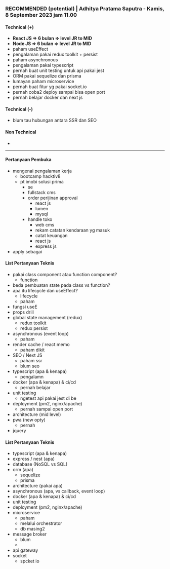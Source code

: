 ### **RECOMMENDED (potential)** | Adhitya Pratama Saputra - Kamis, 8 September 2023 jam 11.00

#### Technical (+) 

- **React JS => 6 bulan => level JR to MID**  
- **Node JS => 6 bulan => level JR to MID**  
- paham useEffect
- pengalaman pakai redux toolkit + persist
- paham asynchronous
- pengalaman pakai typescript
- pernah buat unit testing untuk api pakai jest
- ORM pakai sequelize dan prisma
- lumayan paham microservice
- pernah buat fitur yg pakai socket.io
- pernah coba2 deploy sampai bisa open port
- pernah belajar docker dan next js

#### Technical (-)  

- blum tau hubungan antara SSR dan SEO

#### Non Technical  

- 

---

#### Pertanyaan Pembuka

- mengenai pengalaman kerja  
	- bootcamp hacktiv8
	- pt imobi solusi prima
		- se
		- fullstack cms
		- order perijinan approval
			- react js
			- lumen
			- mysql
		- handle toko
			- web cms
			- rekam catatan kendaraan yg masuk
			- catat keuangan
			- react js
			- express js
- apply sebagai


#### List Pertanyaan Teknis

- pakai class component atau function component?
	- function
- beda pembuatan state pada class vs function?  
- apa itu lifecycle dan useEffect?
	- lifecycle
	- paham
- fungsi useE 
- props drill  
- global state management (redux)  
	- redux toolkit
	- redux persist
- asynchronous (event loop)  
	- paham
- render cache / react memo  
	- paham dikit
- SEO / Next JS  
	- paham ssr
	- blum seo
- typescript (apa & kenapa)  
	- pengalamn
- docker (apa & kenapa) & ci/cd  
	- pernah belajar
- unit testing  
	- ngetest api pakai jest di be
- deployment (pm2, nginx/apache)
	- pernah sampai open port  
- architecture (mid level)  
- pwa (new opty)
	- pernah
- jquery


#### List Pertanyaan Teknis

- typescript (apa & kenapa)
- express / nest (apa)
- database (NoSQL vs SQL)
- orm (apa)
	- sequelize
	- prisma
- architecture (pakai apa)
- asynchronous (apa, vs callback, event loop)
- docker (apa & kenapa) & ci/cd
- unit testing
- deployment (pm2, nginx/apache)
- microservice
	- paham
	- melalui orchestrator
	- db masing2
- message broker
	- blum
	- 
- api gateway
- socket
	- spcket io